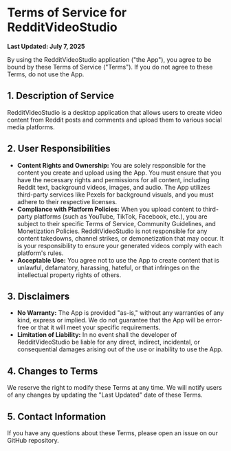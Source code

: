 # Terms of Service for RedditVideoStudio

**Last Updated: July 7, 2025**

By using the RedditVideoStudio application ("the App"), you agree to be bound by these Terms of Service ("Terms"). If you do not agree to these Terms, do not use the App.

## 1. Description of Service

RedditVideoStudio is a desktop application that allows users to create video content from Reddit posts and comments and upload them to various social media platforms.

## 2. User Responsibilities

- **Content Rights and Ownership:** You are solely responsible for the content you create and upload using the App. You must ensure that you have the necessary rights and permissions for all content, including Reddit text, background videos, images, and audio. The App utilizes third-party services like Pexels for background visuals, and you must adhere to their respective licenses.
- **Compliance with Platform Policies:** When you upload content to third-party platforms (such as YouTube, TikTok, Facebook, etc.), you are subject to their specific Terms of Service, Community Guidelines, and Monetization Policies. RedditVideoStudio is not responsible for any content takedowns, channel strikes, or demonetization that may occur. It is your responsibility to ensure your generated videos comply with each platform's rules.
- **Acceptable Use:** You agree not to use the App to create content that is unlawful, defamatory, harassing, hateful, or that infringes on the intellectual property rights of others.

## 3. Disclaimers

- **No Warranty:** The App is provided "as-is," without any warranties of any kind, express or implied. We do not guarantee that the App will be error-free or that it will meet your specific requirements.
- **Limitation of Liability:** In no event shall the developer of RedditVideoStudio be liable for any direct, indirect, incidental, or consequential damages arising out of the use or inability to use the App.

## 4. Changes to Terms

We reserve the right to modify these Terms at any time. We will notify users of any changes by updating the "Last Updated" date of these Terms.

## 5. Contact Information

If you have any questions about these Terms, please open an issue on our GitHub repository.
